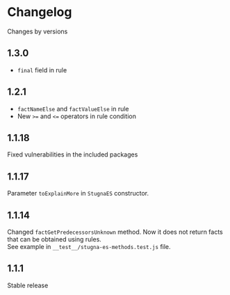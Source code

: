 # Changelog
Changes by versions

## 1.3.0
* `final` field in rule

## 1.2.1
* `factNameElse` and `factValueElse` in rule 
* New `>=` and `<=` operators in rule condition 

## 1.1.18
Fixed vulnerabilities in the included packages

## 1.1.17
Parameter `toExplainMore` in `StugnaES` constructor.

## 1.1.14
Changed `factGetPredecessorsUnknown` method. Now it does not return facts that can be obtained using rules.   
See example in `__test__/stugna-es-methods.test.js` file.

## 1.1.1
Stable release